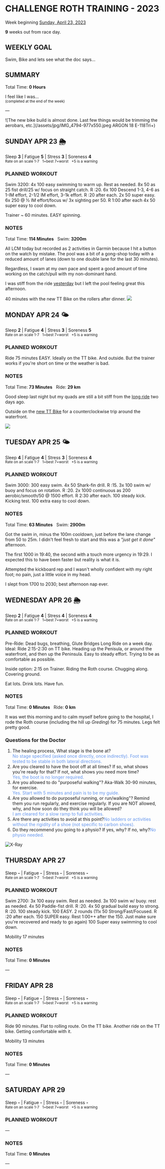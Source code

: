 # CHALLENGE ROTH TRAINING - 2023
Week beginning [Sunday, April 23, 2023](javascript:flick('sun');)

**9** weeks out from race day.

## WEEKLY GOAL
Swim, Bike and lets see what the doc says...

## SUMMARY
Total Time: **0 Hours**

I feel like I was...
<br /><sup>(completed at the end of the week)</sup>

&mdash;

![The new bike build is almost done.  Last few things would be trimming the aerobars, etc.](/assets/jpg/IMG_4794-977x550.jpeg ARGON 18 E-118Tri+)

## SUNDAY APR 23 🌦
Sleep **3** | Fatigue **5** | Stress **3** | Soreness **4**
<sup><br />Rate on an scale 1-7 &nbsp; 1=best 7=worst &nbsp; +5 is a warning</sup>

### PLANNED WORKOUT
Swim 3200:
4x 100 easy swimming to warm up. Rest as needed.
8x 50 as 25 fist drill/25 w/ focus on straight catch. R :20.
6x 100 Descend 1-3, 4-6 as 1-IM effort, 2-1/2 IM effort, 3-1k effort. R :20 after each.
2x 50 super easy.
6x 250 @ ½ IM effort/focus w/ 3x sighting per 50. R 1:00 after each
4x 50 super easy to cool down.

Trainer ~ 60 minutes. EASY spinning.

### NOTES
Total Time: **114 Minutes** &nbsp; Swim: **3200m** 

All LCM today but recorded as 2 activities in Garmin because I hit a button on the watch by mistake.  The pool was a bit of a gong-shop today with a reduced amount of lanes (down to one double lane for the last 30 minutes).  

Regardless, I swam at my own pace and spent a good amount of time working on the catch/pull with my non-dominant hand.
<!----->
I was stiff from the ride [yesterday](challenge2023-10weeksout?sat) but I left the pool feeling great this afternoon.

40 minutes with the new TT Bike on the rollers after dinner.
![](/assets/jpg/image.jpeg)

<!---->
## MONDAY APR 24 🌤
Sleep **2** | Fatigue **4** | Stress **3** | Soreness **5**
<sup><br />Rate on an scale 1-7 &nbsp; 1=best 7=worst &nbsp; +5 is a warning</sup>

### PLANNED WORKOUT
Ride 75 minutes EASY.
Ideally on the TT bike. And outside. 
But the trainer works if you're short on time or the weather is bad.

### NOTES
Total Time: **73 Minutes** &nbsp; Ride: **29 km**

Good sleep last night but my quads are still a bit stiff from the [long ride](challenge2023-10weeksout?sat) two days ago.

Outside on the [new TT Bike](javascript:flkty.select(2);) for a counterclockwise trip around the waterfront.

![](/assets/jpg/image.jpeg)

<!---->
## TUESDAY APR 25 🌤
Sleep **4** | Fatigue **4** | Stress **3** | Soreness **4**
<sup><br />Rate on an scale 1-7 &nbsp; 1=best 7=worst &nbsp; +5 is a warning</sup>

### PLANNED WORKOUT
Swim 3000:
300 easy swim.
4x 50 Shark-fin drill. R :15. 
3x 100 swim w/ buoy and focus on rotation. R :20. 
2x 1000 continuous as 200 aerobic/smooth/50 @ 1500 effort. R 2:30 after each. 
100 steady kick. Kicking test. 
100 extra easy to cool down.

### NOTES
Total Time: **63 Minutes** &nbsp; Swim: **2900m**

Got the swim in, minus the 100m cooldown, just before the lane change from 50 to 25m.  I didn't feel fresh to start and this was a _"just get it done"_ afternoon.

The first 1000 in 19:40, the second with a touch more urgency in 19:29.  I expected this to have been faster but reality is what it is.

Attempted the kickboard rep and I wasn't wholly confident with my right foot; no pain, just a little voice in my head.

I slept from 1700 to 2030; best afternoon nap ever.

<!---->
## WEDNESDAY APR 26 🌦
Sleep **2** | Fatigue **4** | Stress **4** | Soreness **4**
<sup><br />Rate on an scale 1-7 &nbsp; 1=best 7=worst &nbsp; +5 is a warning</sup>

### PLANNED WORKOUT
Pre-Ride: Dead bugs, breathing, Glute Bridges
Long Ride on a week day.
Ideal: Ride 2:15-2:30 on TT bike. Heading up the Penisula, or around the waterfront, and then up the Peninsula. 
Easy to steady effort. Trying to be as comfortable as possible. 

Inside option: 2:15 on Trainer. Riding the Roth course. 
Chugging along. Covering ground. 

Eat lots. Drink lots. Have fun.

### NOTES
Total Time: **0 Minutes** &nbsp; Ride: **0 km**

It was wet this morning and to calm myself before going to the hospital, I rode the Roth course (including the hill up _Greding_) for 75 minutes.  Legs felt pretty good.


<!----->
### Questions for the Doctor
 
1. The healing process, What stage is the bone at?<br /><span style="color:cornflowerblue;">No stage specified (asked once directly, once indirectly).  Foot was tested to be stable in both lateral directions.</span>
2. Are you cleared to have the boot off at all times? If so, what shows you're ready for that? If not, what shows you need more time?<br /><span style="color:cornflowerblue;">Yes, the boot is no longer required.</span>
3. Are you allowed to do "purposeful walking"? Aka-Walk 30-90 minutes, for exercise.<br /><span style="color:cornflowerblue;">Yes.  Start with 5 minutes and pain is to be my guide.</span>
4. Are you allowed to do purposeful running, or run/walking"? Remind them you run regularly, and exercise regularly. If you are NOT allowed, why, and how soon do they think you will be allowed?<br /><span style="color:cornflowerblue;">I am cleared for a slow ramp to full activities.</span>
5. Are there any activities to avoid at this point?<span style="color:cornflowerblue;">No ladders or activities without the rigidity of a shoe (not specific to carbon shoes).</span>
6. Do they recommend you going to a physio? If yes, why? If no, why?<span style="color:cornflowerblue;">No physio needed.</span>


<!----->
![X-Ray](/assets/jpg/xray-20230426.jpeg)
<!---->
## THURSDAY APR 27
Sleep **-** | Fatigue **-** | Stress **-** | Soreness **-**
<sup><br />Rate on an scale 1-7 &nbsp; 1=best 7=worst &nbsp; +5 is a warning</sup>

### PLANNED WORKOUT
Swim 2700:
3x 100 easy swim. Rest as needed.
3x 100 swim w/ buoy. rest as needed.
4x 50 Paddle-fist drill. R :20.
4x 50 gradual build easy to strong. R :20.
100 steady kick. 
100 EASY. 
2 rounds (11x 50 Strong/Fast/Focused. R :20 after each. 150 SUPER easy. Rest 1:00++ after the 150. Just make sure you're recovered and ready to go again) 
100 Super easy swimming to cool down.

Mobility 17 minutes

### NOTES
Total Time: **0 Minutes**

&mdash;  

<!---->
## FRIDAY APR 28
Sleep **-** | Fatigue **-** | Stress **-** | Soreness **-**
<sup><br />Rate on an scale 1-7 &nbsp; 1=best 7=worst &nbsp; +5 is a warning</sup>

### PLANNED WORKOUT
Ride 90 minutes. Flat to rolling route.
On the TT bike.
Another ride on the TT bike. Getting comfortable with it. 

Mobility 13 minutes

### NOTES
Total Time: **0 Minutes**

&mdash;  

<!---->
## SATURDAY APR 29
Sleep **-** | Fatigue **-** | Stress **-** | Soreness **-**
<sup><br />Rate on an scale 1-7 &nbsp; 1=best 7=worst &nbsp; +5 is a warning</sup>

### PLANNED WORKOUT
&mdash;  

### NOTES
Total Time: **0 Minutes**

&mdash;  
